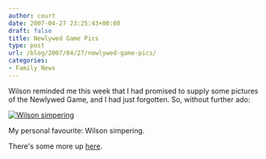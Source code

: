 ```yaml
---
author: court
date: 2007-04-27 23:25:43+00:00
draft: false
title: Newlywed Game Pics
type: post
url: /blog/2007/04/27/newlywed-game-pics/
categories:
- Family News
---
```


Wilson reminded me this week that I had promised to supply some pictures of the Newlywed Game, and I had just forgotten.  So, without further ado:


[![Wilson simpering](http://static.zooomr.com/images/1025688_85264329b3_b.jpg)
](http://beta.zooomr.com/photos/32505@Z01/1025688/)




My personal favourite: Wilson simpering.







There's some more up [here](http://beta.zooomr.com/photos/32505@Z01).

